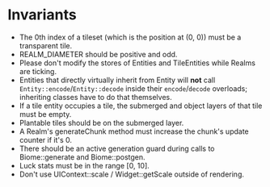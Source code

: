 # Invariants

- The 0th index of a tileset (which is the position at (0, 0)) must be a transparent tile.
- REALM_DIAMETER should be positive and odd.
- Please don't modify the stores of Entities and TileEntities while Realms are ticking.
- Entities that directly virtually inherit from Entity will **not** call `Entity::encode`/`Entity::decode` inside their `encode`/`decode` overloads; inheriting classes have to do that themselves.
- If a tile entity occupies a tile, the submerged and object layers of that tile must be empty.
- Plantable tiles should be on the submerged layer.
- A Realm's generateChunk method must increase the chunk's update counter if it's 0.
- There should be an active generation guard during calls to Biome::generate and Biome::postgen.
- Luck stats must be in the range [0, 10].
- Don't use UIContext::scale / Widget::getScale outside of rendering.